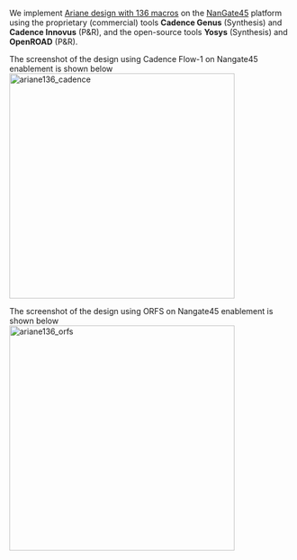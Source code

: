 We implement [Ariane design with 136 macros](../../../Testcases/ariane136/) on the [NanGate45](../../../Enablements/NanGate45) platform using the proprietary (commercial) tools **Cadence Genus** (Synthesis) and **Cadence Innovus** (P&R), and the open-source tools **Yosys** (Synthesis) and **OpenROAD** (P&R). 

The screenshot of the design using Cadence Flow-1 on Nangate45 enablement is shown below   
<img src="./screenshots/Ariane136_Innovus_Genus.png" alt="ariane136_cadence" width="400"/>  
  
The screenshot of the design using ORFS on Nangate45 enablement is shown below  
<img src="./screenshots/Ariane136_ORFS_SPNR.png" alt="ariane136_orfs" width="400"/>

